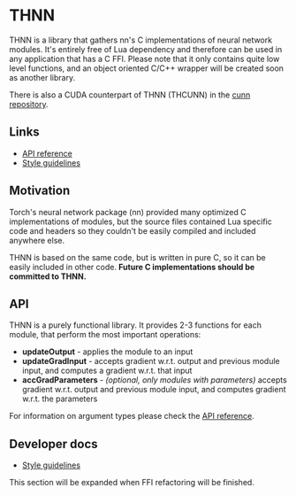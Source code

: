 # THNN

THNN is a library that gathers nn's C implementations of neural network modules. It's entirely free of Lua dependency and therefore can be used in any application that has a C FFI. Please note that it only contains quite low level functions, and an object oriented C/C++ wrapper will be created soon as another library.

There is also a CUDA counterpart of THNN (THCUNN) in the [cunn repository](https://github.com/torch/cunn/tree/master/lib/THCUNN).

## Links

* [API reference](THNN/doc/api_reference.md)
* [Style guidelines](THNN/doc/style_guidelines.md)

## Motivation

Torch's neural network package (nn) provided many optimized C implementations of modules, but the source files contained Lua specific code and headers so they couldn't be easily compiled and included anywhere else.

THNN is based on the same code, but is written in pure C, so it can be easily included in other code. **Future C implementations should be committed to THNN.**

## API

THNN is a purely functional library. It provides 2-3 functions for each module, that perform the most important operations:

* **updateOutput** - applies the module to an input
* **updateGradInput** - accepts gradient w.r.t. output and previous module input, and computes a gradient w.r.t. that input
* **accGradParameters** - *(optional, only modules with parameters)* accepts gradient w.r.t. output and previous module input, and computes gradient w.r.t. the parameters

For information on argument types please check the [API reference](THNN/doc/api_reference.md).

## Developer docs

* [Style guidelines](THNN/doc/style_guidelines.md)

This section will be expanded when FFI refactoring will be finished.
